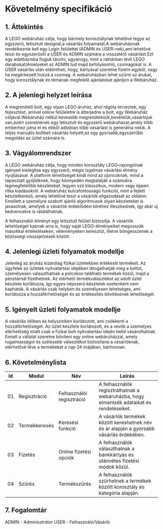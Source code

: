 # Követelmény specifikáció

## 1. Áttekintés
A LEGO webáruház célja, hogy bármely korosztálynak lehetővé tegye az egyszerű, letisztult designal,a vásárlás folyamatát.A webáruháznak rendelkeznie kell  egy Login felülettel (ADMIN és USER-nek),ami lehetővé teszi és egyszerűsíti a USER és ADMIN számára a visszatérő vásárlást.Ezt egy adatbázisba fogjuk tárolni, ugyanúgy, mint a raktárban lévő LEGO darabokat(Amelyeket az ADMIN tud majd befolyásolni), csomagokat is. A USER vásárlás után eldöntheti, hogy, kártyával szeretne fizetni egyből, vagy ha megérkezett hozzá a csomag. A webáruházban lehet szűrni az árukat, hogy korosztálynak és témának megfelelő ajánlatokat ajánljon a Webáruház.

## 2. A jelenlegi helyzet leírása
A megrendelő bolt, egy olyan LEGO áruház, ahol régóta terveztek, egy fejlesztést, amivel online felüleletre is átterjedne a bolt, egy Webáruház céljával.Webáruház nélkül kevesebb megrendelésük,bevételük,vásárlójuk van,ezért szeretnének egy letisztult és egyszerű webáruházat,amely több emberhez jutna el és ebből adódóan több vásárlást is generálna nekik. A teljes manuális boltbeli vásárlás helyett,ez egy gyorsabb,egyszerűbb megoldás az üzlet számára is.
## 3. Vágyálomrendszer

A LEGO webáruház célja, hogy minden korosztály LEGO-rajongóinak igényeit kielégítse egy egyszerű, mégis izgalmas vásárlási élmény nyújtásával. A platform lehetőséget kínál mind az újoncoknak, mind a tapasztalt gyűjtőknek, hogy könnyedén megtalálják a számukra legmegfelelőbb készleteket, legyen szó klasszikus, modern vagy éppen ritka kiadásokról. A webáruház kulcsfontosságú funkciói, mint a fejlett készletkereső, amely lehetővé teszi a vásárlók eligazodását az oldalon. Emellett a személyre szabott ajánló algoritmusok olyan készleteket is javasolnak, amelyek a vásárlók érdeklődési köréhez illeszkednek, így akár új kedvencekre is rátalálhatnak.

A felhasználói élményt egy letisztult felület biztosítja. A vásárlók lehetőséget kapnak arra is, hogy saját LEGO-élményeiket megosszák másokkal értékeléseken, véleményeken keresztül, illetve böngésszenek a közösségi visszajelzések között.

## 4. Jelenlegi üzleti folyamatok modellje

Jelenleg az áruház kizárólag fizikai üzletekben értékesíti termékeit. Az ügyfelek az üzletek nyitvatartási idejében látogathatják meg a boltot, személyesen választhatnak a polcokon található termékek közül, majd a pénztárnál fizethetnek. Az elérhető termékválasztékot az adott üzlet készlete korlátozza, így egyes népszerű készletek esetenként nem kaphatók. A vásárlás csak helyben és személyesen lehetséges, ami korlátozza a hozzáférhetőséget és az értékesítés bővítésének lehetőségét.

## 5. Igényelt üzleti folyamatok modellje

A vásárlás időben és helyszínben korlátozott, ami csökkenti a hozzáférhetőséget. Az üzlet készlete korlátozott, és a vevők a személyes elérhetőség miatt csak a fizikai bolt nyitvatartási idején belül vásárolhatnak. Emiatt a vállalat szeretne bővíteni egy online webáruházzal, amely rugalmasságot és szélesebb választékot biztosítana a vásárlóknak, elérhetővé téve a termékeket a nap 24 órájában, bárhonnan.

## 6. Követelménylista

| **Id** | **Modul**        | **Név**                    | **Leírás**                                                                                      |
|--------|------------------|----------------------------|------------------------------------------------------------------------------------------------|
| 01     | Regisztráció     | Felhasználói regisztráció  | A felhasználók regisztrálhatnak a webáruházba, hogy elmentsék adataikat és rendeléseiket.      |
| 02     | Termékkeresés    | Keresési funkció           | A vásárlók termékek között kereshetnek név és ár alapján a gyorsabb vásárlás érdekében.        |
| 03     | Fizetés          | Online fizetési opciók     | A felhasználók választhatnak a bankkártyás és utánvétes fizetési módok közül.                  |
| 04     | Szűrés           | Termékszűrés               | A felhasználók szűrhetnek a termékek között korosztály és kategória alapján.                   |


## 7. Fogalomtár
ADMIN   -    Adminisztrátor
USER    -    Felhasználó/Vásárló